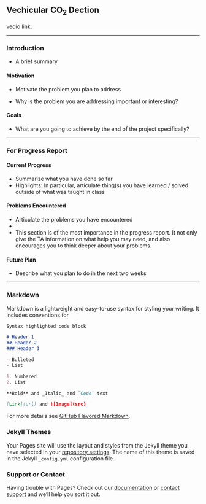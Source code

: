 ## Vechicular CO<sub>2</sub> Dection

vedio link:

---

### Introduction

- A brief summary

#### Motivation

- Motivate the problem you plan to address

- Why is the problem you are addressing important or interesting?

#### Goals

- What are you going to achieve by the end of the project specifically?
  
---

### For Progress Report

#### Current Progress

- Summarize what you have done so far
- Highlights: In particular, articulate thing(s) you have learned / solved outside of what was taught in class

#### Problems Encountered

- Articulate the problems you have encountered
- 
- This section is of the most importance in the progress report. It not only give the TA information on what help you may need, and also encourages you to think deeper about your problems.
 
#### Future Plan
- Describe what you plan to do in the next two weeks




---

### Markdown

Markdown is a lightweight and easy-to-use syntax for styling your writing. It includes conventions for

```markdown
Syntax highlighted code block

# Header 1
## Header 2
### Header 3

- Bulleted
- List

1. Numbered
2. List

**Bold** and _Italic_ and `Code` text

[Link](url) and ![Image](src)
```

For more details see [GitHub Flavored Markdown](https://guides.github.com/features/mastering-markdown/).

### Jekyll Themes

Your Pages site will use the layout and styles from the Jekyll theme you have selected in your [repository settings](https://github.com/zy963/12740-CO-dect/settings/pages). The name of this theme is saved in the Jekyll `_config.yml` configuration file.

### Support or Contact

Having trouble with Pages? Check out our [documentation](https://docs.github.com/categories/github-pages-basics/) or [contact support](https://support.github.com/contact) and we’ll help you sort it out.
